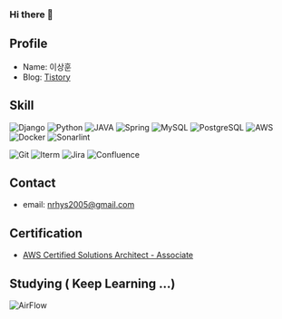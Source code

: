 ### Hi there 👋

## Profile

- Name: 이상훈
- Blog: [Tistory](https://hunstory.tistory.com/)

## Skill

![Django](https://img.shields.io/badge/Django-092E20?style=for-the-badge&logo=django&logoColor=white)
![Python](https://img.shields.io/badge/Python-3776AB?style=for-the-badge&logo=python&logoColor=white)
![JAVA](https://img.shields.io/badge/Java-ED8B00?style=for-the-badge&logo=openjdk&logoColor=white)
![Spring](https://img.shields.io/badge/Spring-6DB33F?style=for-the-badge&logo=spring&logoColor=white)
![MySQL](https://img.shields.io/badge/PostgreSQL-316192?style=for-the-badge&logo=postgresql&logoColor=white)
![PostgreSQL](https://img.shields.io/badge/PostgreSQL-316192?style=for-the-badge&logo=postgresql&logoColor=white)
![AWS](https://img.shields.io/badge/Amazon_AWS-232F3E?style=for-the-badge&logo=amazon-aws&logoColor=white)
![Docker](https://img.shields.io/badge/docker-%230db7ed.svg?style=for-the-badge&logo=docker&logoColor=white)
![Sonarlint](https://img.shields.io/badge/SonarLint-CB2029?style=for-the-badge&logo=sonarlint&logoColor=white)

![Git](https://img.shields.io/badge/GIT-E44C30?style=for-the-badge&logo=git&logoColor=white)
![Iterm](https://img.shields.io/badge/iTerm2-000000?style=for-the-badge&logo=iterm2&logoColor=white)
![Jira](https://img.shields.io/badge/Jira-0052CC?style=for-the-badge&logo=Jira&logoColor=white)
![Confluence](https://img.shields.io/badge/confluence-%23172BF4.svg?style=for-the-badge&logo=confluence&logoColor=white)


## Contact

- email: nrhys2005@gmail.com

## Certification

- [AWS Certified Solutions Architect - Associate](https://www.credly.com/badges/b9b9ff21-9d3f-45f2-a98a-50917e9b9b8f/public_url)

## Studying ( Keep Learning …)
![AirFlow](https://img.shields.io/badge/Airflow-017CEE?style=for-the-badge&logo=Apache%20Airflow&logoColor=white)

<!--
**nrhys2005/nrhys2005** is a ✨ _special_ ✨ repository because its `README.md` (this file) appears on your GitHub profile.

Here are some ideas to get you started:

- 🔭 I’m currently working on ...
- 🌱 I’m currently learning ...
- 👯 I’m looking to collaborate on ...
- 🤔 I’m looking for help with ...
- 💬 Ask me about ...
- 📫 How to reach me: ...
- 😄 Pronouns: ...
- ⚡ Fun fact: ...
-->
